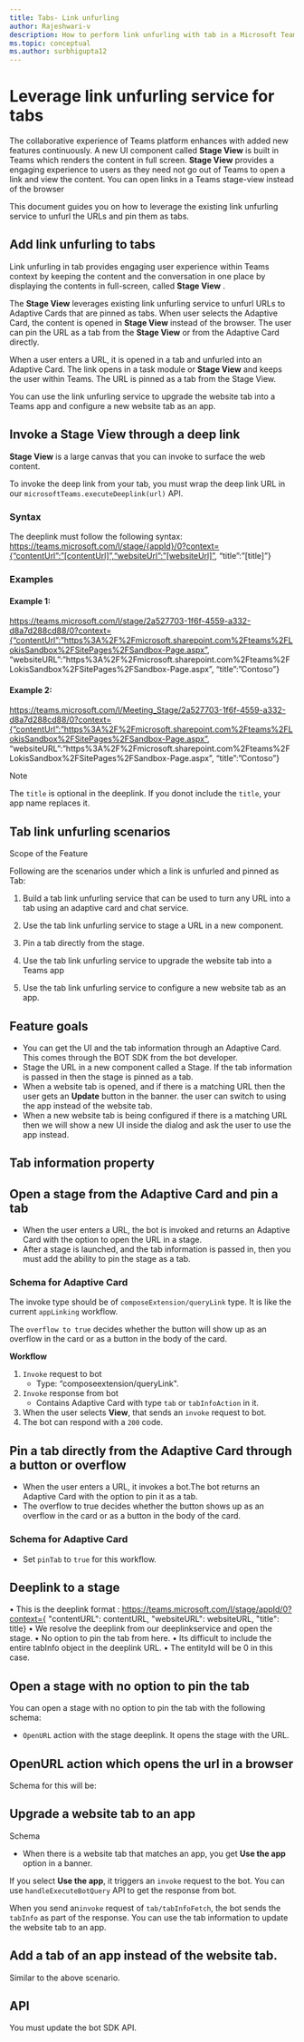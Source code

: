 ```yaml
---
title: Tabs- Link unfurling
author: Rajeshwari-v
description: How to perform link unfurling with tab in a Microsoft Teams app.
ms.topic: conceptual
ms.author: surbhigupta12
---
```


# Leverage link unfurling service for tabs

The collaborative experience of Teams platform  enhances with added new features continuously. A  new UI component called **Stage View** is built in Teams which renders the content in full screen. **Stage View** provides a engaging experience to users as they need not go out of Teams to open a link and view the content. You can open links in a Teams stage-view instead of the browser

This document guides you on how to leverage the existing link unfurling service to unfurl the URLs and pin them as tabs. 

## Add link unfurling to tabs
 
Link unfurling in tab provides engaging user experience within Teams context by keeping the content and the conversation in one place by displaying the contents in full-screen, called **Stage View** .

The **Stage View** leverages existing link unfurling service to unfurl URLs to Adaptive Cards that are pinned as tabs. When user selects the Adaptive Card, the content is opened in **Stage View** instead of the browser. The user can pin the URL as a tab from the **Stage View** or from the Adaptive Card directly.

When a user enters a URL, it is opened in a tab and unfurled into an Adaptive Card. The link opens in a task module or **Stage View** and keeps the user within Teams. The URL is pinned as a tab from the Stage View. 

You can use the link unfurling service to upgrade the website tab into a Teams app and configure a new website tab as an app.

## Invoke a Stage View through a deep link

**Stage View** is a large canvas that you can invoke to surface the web content.

To invoke the deep link from your tab, you must wrap the deep link URL in our `microsoftTeams.executeDeeplink(url)` API.

### Syntax 

The deeplink must follow the following syntax:
https://teams.microsoft.com/l/stage/{appId}/0?context={“contentUrl”:”[contentUrl]”,“websiteUrl”:”[websiteUrl]”, “title”:”[title]”}

### Examples

#### Example 1:

https://teams.microsoft.com/l/stage/2a527703-1f6f-4559-a332-d8a7d288cd88/0?context={“contentUrl”:”https%3A%2F%2Fmicrosoft.sharepoint.com%2Fteams%2FLokisSandbox%2FSitePages%2FSandbox-Page.aspx”, “websiteURL”:”https%3A%2F%2Fmicrosoft.sharepoint.com%2Fteams%2FLokisSandbox%2FSitePages%2FSandbox-Page.aspx”, “title”:”Contoso”}

#### Example 2:

https://teams.microsoft.com/l/Meeting_Stage/2a527703-1f6f-4559-a332-d8a7d288cd88/0?context={“contentUrl”:”https%3A%2F%2Fmicrosoft.sharepoint.com%2Fteams%2FLokisSandbox%2FSitePages%2FSandbox-Page.aspx”, “websiteURL”:”https%3A%2F%2Fmicrosoft.sharepoint.com%2Fteams%2FLokisSandbox%2FSitePages%2FSandbox-Page.aspx”, “title”:”Contoso”}

> [!NOTE]
> The `title` is optional in the deeplink. If you donot include the `title`, your app name replaces it.
## Tab link unfurling scenarios
Scope of the Feature

Following are the scenarios under which a link is unfurled and pinned as Tab:

1. Build a tab link unfurling service that can be used to turn any URL into a tab using an adaptive card and chat service. 

1. Use the tab link unfurling service to stage a URL in a new component. 

1. Pin a tab directly from the stage. 

1. Use the tab link unfurling service to upgrade the website tab into a Teams app 

1. Use the tab link unfurling service to configure a new website tab as an app. 

## Feature goals

* You can get the UI and the tab information through an Adaptive Card. This comes through the BOT SDK from the bot developer. 
* Stage the URL in a new component called a Stage. If the tab information is passed in then the stage is pinned as a tab.
* When a website tab is opened, and if there is a matching URL then the user gets an **Update** button in the banner. the user can switch to using the app instead of the website tab.
* When a new website tab is being configured if there is a matching URL then we will show a new UI inside the dialog and ask the user to use the app instead.

## Tab information property              





## Open a stage from the Adaptive Card and pin a tab

* When the user enters a URL, the bot is invoked and returns an Adaptive Card with the option to open the URL in a stage. 
* After a stage is launched, and the tab information is passed in, then you must add the ability to pin the stage as a tab.

### Schema for Adaptive Card




The invoke type should be of `composeExtension/queryLink` type. It is like the current `appLinking` workflow. 

The `overflow to true` decides whether the button will show up as an overflow in the card or as a button in the body of the card. 

**Workflow**

1. `Invoke` request to bot  
    * Type: “composeextension/queryLink".
1. `Invoke` response from bot  
    * Contains Adaptive Card with type `tab` or `tabInfoAction` in it.
1.	When the user selects **View**, that sends an `invoke` request to bot. 
1. The bot can respond with a `200` code.

## Pin a tab directly from the Adaptive Card through a button or overflow

* When the user enters a URL, it invokes a bot.The bot returns an Adaptive Card with the option to pin it as a tab.
* The overflow to true decides whether the button shows up as an overflow in the card or as a button in the body of the card.

### Schema for Adaptive Card





* Set `pinTab` to `true` for this workflow.

## Deeplink to a stage

•	This is the deeplink format : https://teams.microsoft.com/l/stage/appId/0?context={ "contentURL": contentURL, "websiteURL": websiteURL, "title": title}
•	We resolve the deeplink from our deeplinkservice and open the stage.
•	No option to pin the tab from here.
•	 Its difficult to include the entire tabInfo object in the deeplink URL.
•	The entityId will be 0 in this case.

## Open a stage with no option to pin the tab

You can open a stage with no option to pin the tab with the following schema:

* `OpenURL` action with the stage deeplink. It opens the stage with the URL.

##  OpenURL action which opens the url in a browser 
Schema for this will be: 



## Upgrade a website tab to an app

Schema 


* When there is a website tab that matches an app, you get **Use the app** option in a banner. 

If you select **Use the app**, it triggers an `invoke` request to the bot. You can use  `handleExecuteBotQuery` API to get the response from bot.

When you send an`invoke` request of `tab/tabInfoFetch`, the bot sends the `tabInfo` as part of the response. You can use the tab information to update the website tab to an app.

## Add a tab of an app instead of the website tab. 

Similar to the above scenario.

## API
You must update the bot SDK API.


